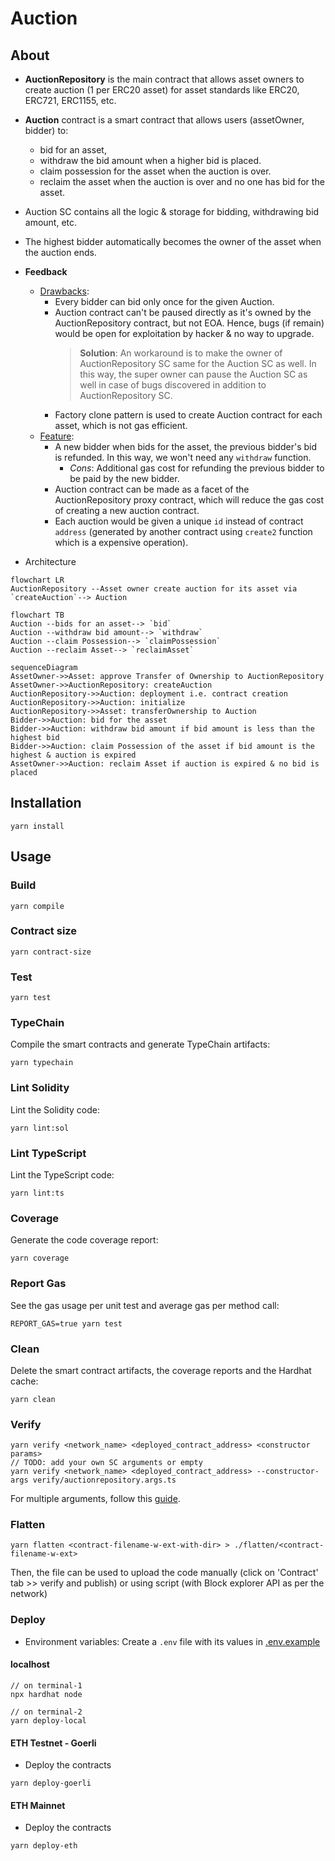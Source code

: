 # Auction

## About

- **AuctionRepository** is the main contract that allows asset owners to create auction (1 per ERC20 asset) for asset standards like ERC20, ERC721, ERC1155, etc.
- **Auction** contract is a smart contract that allows users (assetOwner, bidder) to:

  - bid for an asset,
  - withdraw the bid amount when a higher bid is placed.
  - claim possession for the asset when the auction is over.
  - reclaim the asset when the auction is over and no one has bid for the asset.

- Auction SC contains all the logic & storage for bidding, withdrawing bid amount, etc.
- The highest bidder automatically becomes the owner of the asset when the auction ends.
- **Feedback**

  - <u>Drawbacks</u>:
    - Every bidder can bid only once for the given Auction.
    - Auction contract can't be paused directly as it's owned by the AuctionRepository contract, but not EOA. Hence, bugs (if remain) would be open for exploitation by hacker & no way to upgrade.
      > **Solution**: An workaround is to make the owner of AuctionRepository SC same for the Auction SC as well. In this way, the super owner can pause the Auction SC as well in case of bugs discovered in addition to AuctionRepository SC.
    - Factory clone pattern is used to create Auction contract for each asset, which is not gas efficient.
  - <u>Feature</u>:
    - A new bidder when bids for the asset, the previous bidder's bid is refunded. In this way, we won't need any `withdraw` function.
      - _Cons_: Additional gas cost for refunding the previous bidder to be paid by the new bidder.
    - Auction contract can be made as a facet of the AuctionRepository proxy contract, which will reduce the gas cost of creating a new auction contract.
    - Each auction would be given a unique `id` instead of contract `address` (generated by another contract using `create2` function which is a expensive operation).

- Architecture

```mermaid
flowchart LR
AuctionRepository --Asset owner create auction for its asset via `createAuction`--> Auction
```

```mermaid
flowchart TB
Auction --bids for an asset--> `bid`
Auction --withdraw bid amount--> `withdraw`
Auction --claim Possession--> `claimPossession`
Auction --reclaim Asset--> `reclaimAsset`
```

```mermaid
sequenceDiagram
AssetOwner->>Asset: approve Transfer of Ownership to AuctionRepository
AssetOwner->>AuctionRepository: createAuction
AuctionRepository->>Auction: deployment i.e. contract creation
AuctionRepository->>Auction: initialize
AuctionRepository->>Asset: transferOwnership to Auction
Bidder->>Auction: bid for the asset
Bidder->>Auction: withdraw bid amount if bid amount is less than the highest bid
Bidder->>Auction: claim Possession of the asset if bid amount is the highest & auction is expired
AssetOwner->>Auction: reclaim Asset if auction is expired & no bid is placed
```

## Installation

```console
yarn install
```

## Usage

### Build

```console
yarn compile
```

### Contract size

```console
yarn contract-size
```

### Test

```console
yarn test
```

### TypeChain

Compile the smart contracts and generate TypeChain artifacts:

```console
yarn typechain
```

### Lint Solidity

Lint the Solidity code:

```console
yarn lint:sol
```

### Lint TypeScript

Lint the TypeScript code:

```console
yarn lint:ts
```

### Coverage

Generate the code coverage report:

```console
yarn coverage
```

### Report Gas

See the gas usage per unit test and average gas per method call:

```console
REPORT_GAS=true yarn test
```

### Clean

Delete the smart contract artifacts, the coverage reports and the Hardhat cache:

```console
yarn clean
```

### Verify

```console
yarn verify <network_name> <deployed_contract_address> <constructor params>
// TODO: add your own SC arguments or empty
yarn verify <network_name> <deployed_contract_address> --constructor-args verify/auctionrepository.args.ts
```

For multiple arguments, follow this [guide](https://hardhat.org/plugins/nomiclabs-hardhat-etherscan.html#multiple-api-keys-and-alternative-block-explorers).

### Flatten

```console
yarn flatten <contract-filename-w-ext-with-dir> > ./flatten/<contract-filename-w-ext>
```

Then, the file can be used to upload the code manually (click on 'Contract' tab >> verify and publish) or using script (with Block explorer API as per the network)

### Deploy

- Environment variables: Create a `.env` file with its values in [.env.example](./.env.example)

#### localhost

```console
// on terminal-1
npx hardhat node

// on terminal-2
yarn deploy-local
```

#### ETH Testnet - Goerli

- Deploy the contracts

```console
yarn deploy-goerli
```

#### ETH Mainnet

- Deploy the contracts

```console
yarn deploy-eth
```
